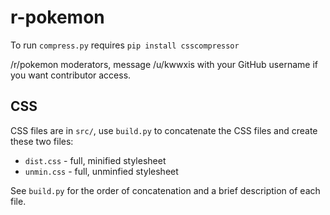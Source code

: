 # r-pokemon
To run `compress.py` requires `pip install csscompressor`

/r/pokemon moderators, message /u/kwwxis with your GitHub username if you want contributor access.

## CSS

CSS files are in `src/`, use `build.py` to concatenate the CSS files and create these two files:

  - `dist.css` - full, minified stylesheet
  - `unmin.css` - full, unminfied stylesheet

See `build.py` for the order of concatenation and a brief description of each file.